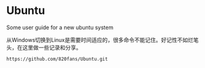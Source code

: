 # Ubuntu
Some user guide for a new ubuntu system

从Windows切换到Linux是需要时间适应的，很多命令不能记住。好记性不如烂笔头，在这里做一些记录和分享。

```
https://github.com/820fans/Ubuntu.git
```